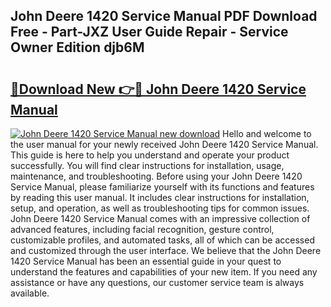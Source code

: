 ## John Deere 1420 Service Manual PDF Download Free - Part-JXZ User Guide Repair - Service Owner Edition djb6M

# <h2><a href="http://bc93184.oget.top/?id=John+Deere+1420+Service+Manual">🔗Download New 👉🔴 John Deere 1420 Service Manual</a></h2>

[![John Deere 1420 Service Manual new download](https://i.imgur.com/5g1atiW.png)](http://bc93184.oget.top/?id=John+Deere+1420+Service+Manual)
Hello and welcome to the user manual for your newly received John Deere 1420 Service Manual. This guide is here to help you understand and operate your product successfully. You will find clear instructions for installation, usage, maintenance, and troubleshooting. Before using your John Deere 1420 Service Manual, please familiarize yourself with its functions and features by reading this user manual. It includes clear instructions for installation, setup, and operation, as well as troubleshooting tips for common issues. John Deere 1420 Service Manual comes with an impressive collection of advanced features, including facial recognition, gesture control, customizable profiles, and automated tasks, all of which can be accessed and customized through the user interface. We believe that the John Deere 1420 Service Manual has been an essential guide in your quest to understand the features and capabilities of your new item. If you need any assistance or have any questions, our customer service team is always available.
